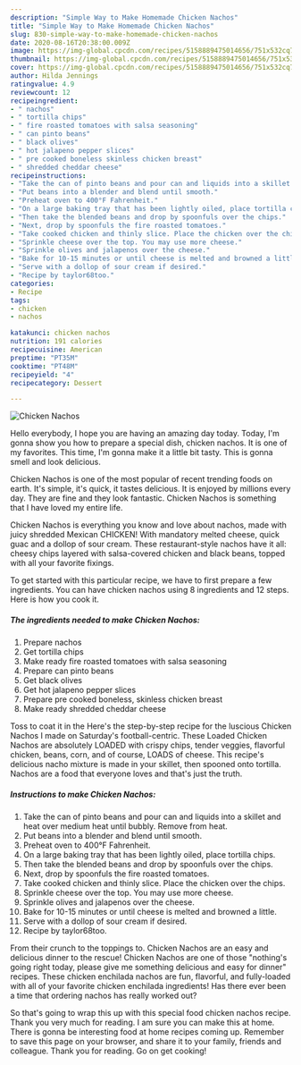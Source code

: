 ```yaml
---
description: "Simple Way to Make Homemade Chicken Nachos"
title: "Simple Way to Make Homemade Chicken Nachos"
slug: 830-simple-way-to-make-homemade-chicken-nachos
date: 2020-08-16T20:38:00.009Z
image: https://img-global.cpcdn.com/recipes/5158889475014656/751x532cq70/chicken-nachos-recipe-main-photo.jpg
thumbnail: https://img-global.cpcdn.com/recipes/5158889475014656/751x532cq70/chicken-nachos-recipe-main-photo.jpg
cover: https://img-global.cpcdn.com/recipes/5158889475014656/751x532cq70/chicken-nachos-recipe-main-photo.jpg
author: Hilda Jennings
ratingvalue: 4.9
reviewcount: 12
recipeingredient:
- " nachos"
- " tortilla chips"
- " fire roasted tomatoes with salsa seasoning"
- " can pinto beans"
- " black olives"
- " hot jalapeno pepper slices"
- " pre cooked boneless skinless chicken breast"
- " shredded cheddar cheese"
recipeinstructions:
- "Take the can of pinto beans and pour can and liquids into a skillet and heat over medium heat until bubbly. Remove from heat."
- "Put beans into a blender and blend until smooth."
- "Preheat oven to 400°F Fahrenheit."
- "On a large baking tray that has been lightly oiled, place tortilla chips."
- "Then take the blended beans and drop by spoonfuls over the chips."
- "Next, drop by spoonfuls the fire roasted tomatoes."
- "Take cooked chicken and thinly slice. Place the chicken over the chips."
- "Sprinkle cheese over the top. You may use more cheese."
- "Sprinkle olives and jalapenos over the cheese."
- "Bake for 10-15 minutes or until cheese is melted and browned a little."
- "Serve with a dollop of sour cream if desired."
- "Recipe by taylor68too."
categories:
- Recipe
tags:
- chicken
- nachos

katakunci: chicken nachos 
nutrition: 191 calories
recipecuisine: American
preptime: "PT35M"
cooktime: "PT48M"
recipeyield: "4"
recipecategory: Dessert

---
```



![Chicken Nachos](https://img-global.cpcdn.com/recipes/5158889475014656/751x532cq70/chicken-nachos-recipe-main-photo.jpg)

Hello everybody, I hope you are having an amazing day today. Today, I'm gonna show you how to prepare a special dish, chicken nachos. It is one of my favorites. This time, I'm gonna make it a little bit tasty. This is gonna smell and look delicious.

Chicken Nachos is one of the most popular of recent trending foods on earth. It's simple, it's quick, it tastes delicious. It is enjoyed by millions every day. They are fine and they look fantastic. Chicken Nachos is something that I have loved my entire life.

Chicken Nachos is everything you know and love about nachos, made with juicy shredded Mexican CHICKEN! With mandatory melted cheese, quick guac and a dollop of sour cream. These restaurant-style nachos have it all: cheesy chips layered with salsa-covered chicken and black beans, topped with all your favorite fixings.


To get started with this particular recipe, we have to first prepare a few ingredients. You can have chicken nachos using 8 ingredients and 12 steps. Here is how you cook it.

<!--inarticleads1-->

##### The ingredients needed to make Chicken Nachos:

1. Prepare  nachos
1. Get  tortilla chips
1. Make ready  fire roasted tomatoes with salsa seasoning
1. Prepare  can pinto beans
1. Get  black olives
1. Get  hot jalapeno pepper slices
1. Prepare  pre cooked boneless, skinless chicken breast
1. Make ready  shredded cheddar cheese


Toss to coat it in the Here&#39;s the step-by-step recipe for the luscious Chicken Nachos I made on Saturday&#39;s football-centric. These Loaded Chicken Nachos are absolutely LOADED with crispy chips, tender veggies, flavorful chicken, beans, corn, and of course, LOADS of cheese. This recipe&#39;s delicious nacho mixture is made in your skillet, then spooned onto tortilla. Nachos are a food that everyone loves and that&#39;s just the truth. 

<!--inarticleads2-->

##### Instructions to make Chicken Nachos:

1. Take the can of pinto beans and pour can and liquids into a skillet and heat over medium heat until bubbly. Remove from heat.
1. Put beans into a blender and blend until smooth.
1. Preheat oven to 400°F Fahrenheit.
1. On a large baking tray that has been lightly oiled, place tortilla chips.
1. Then take the blended beans and drop by spoonfuls over the chips.
1. Next, drop by spoonfuls the fire roasted tomatoes.
1. Take cooked chicken and thinly slice. Place the chicken over the chips.
1. Sprinkle cheese over the top. You may use more cheese.
1. Sprinkle olives and jalapenos over the cheese.
1. Bake for 10-15 minutes or until cheese is melted and browned a little.
1. Serve with a dollop of sour cream if desired.
1. Recipe by taylor68too.


From their crunch to the toppings to. Chicken Nachos are an easy and delicious dinner to the rescue! Chicken Nachos are one of those &#34;nothing&#39;s going right today, please give me something delicious and easy for dinner&#34; recipes. These chicken enchilada nachos are fun, flavorful, and fully-loaded with all of your favorite chicken enchilada ingredients! Has there ever been a time that ordering nachos has really worked out? 

So that's going to wrap this up with this special food chicken nachos recipe. Thank you very much for reading. I am sure you can make this at home. There is gonna be interesting food at home recipes coming up. Remember to save this page on your browser, and share it to your family, friends and colleague. Thank you for reading. Go on get cooking!
